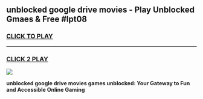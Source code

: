 
## unblocked google drive movies - Play Unblocked Gmaes & Free #lpt08
<h3>
<a href="https://news.freeplayer.one?title=unblocked_google_drive_movies&ref=03M">CLICK TO PLAY</a></h3>
<hr>

<h3>
<a href="https://news.freeplayer.one?title=unblocked_google_drive_movies&ref=03M">CLICK 2 PLAY</a>
  
</h3>

<a href="https://news.freeplayer.one?title=unblocked_google_drive_movies&ref=03M"><img src="https://clearcache.store/games.png"></a>


**unblocked google drive movies games unblocked: Your Gateway to Fun and Accessible Online Gaming**
